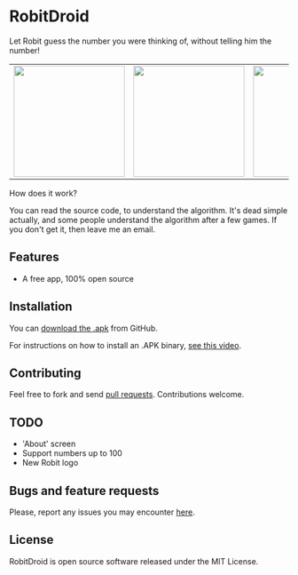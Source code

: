 RobitDroid
==============

Let Robit guess the number you were thinking of, without telling him the number!

<table>
  <tr>
    <td><img
  src="https://github.com/kennym/RobitDroid/raw/master/screenshots/rd1.png" width="200" /></td>    
    <td><img
  src="https://github.com/kennym/RobitDroid/raw/master/screenshots/rd2.png" width="200" /></td>
    <td><img
  src="https://github.com/kennym/RobitDroid/raw/master/screenshots/rd3.png" width="200" /></td>
    <td><img
  src="https://github.com/kennym/RobitDroid/raw/master/screenshots/rd4.png" width="200" /></td>
  </tr>
</table

How does it work?
-----------------

You can read the source code, to understand the algorithm. It's dead
simple actually, and some people understand the algorithm after a few
games.
If you don't get it, then leave me an email.

Features
--------

* A free app, 100% open source

Installation
-------------

You can [download the .apk](https://www.github.com/kenny/RobitDroid/Downloads) from GitHub.

For instructions on how to install an .APK binary, [see this video](http://www.youtube.com/watch?v=7UOAw124y1s).

Contributing
------------

Feel free to fork and send [pull requests](https://github.com/kennym/RobitDroid).  Contributions welcome.

TODO
----

* 'About' screen
* Support numbers up to 100
* New Robit logo

Bugs and feature requests
-------------------------

Please, report any issues you may encounter [here](https://github.com/kennym/RobitDroid/issues).

License
-------

RobitDroid is open source software released under the MIT License.
